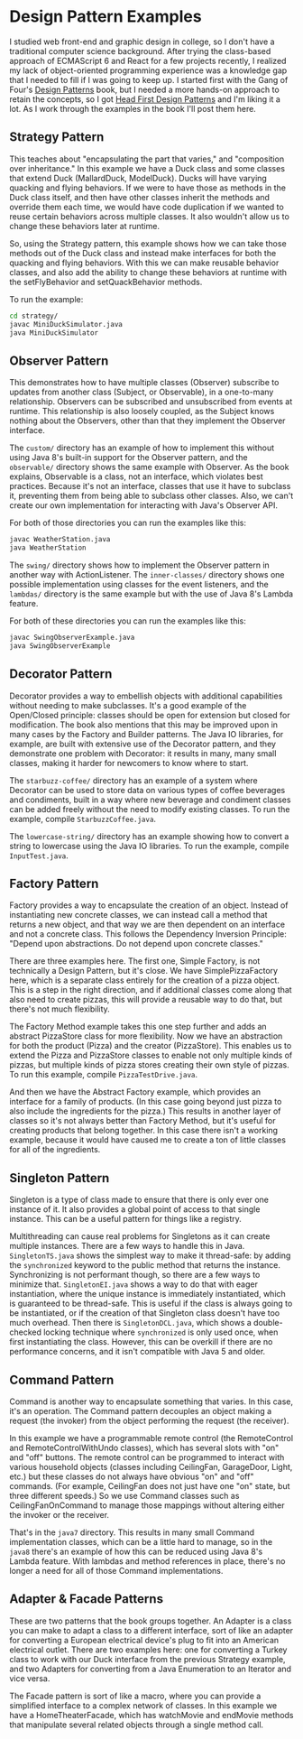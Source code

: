 # Design Pattern Examples

I studied web front-end and graphic design in college, so I don't have a
traditional computer science background. After trying the class-based approach
of ECMAScript 6 and React for a few projects recently, I realized my lack of
object-oriented programming experience was a knowledge gap that I needed to fill
if I was going to keep up. I started first with the Gang of Four's [Design Patterns](http://wiki.c2.com/?DesignPatternsBook) book, but I needed a more
hands-on approach to retain the concepts, so I got
[Head First Design Patterns](http://shop.oreilly.com/product/9780596007126.do)
and I'm liking it a lot. As I work through the examples in the book I'll post
them here.

## Strategy Pattern

This teaches about "encapsulating the part that varies," and "composition over
inheritance." In this example we have a Duck class and some classes that extend
Duck (MallardDuck, ModelDuck). Ducks will have varying quacking and flying
behaviors. If we were to have those as methods in the Duck class itself, and
then have other classes inherit the methods and override them each time, we
would have code duplication if we wanted to reuse certain behaviors across
multiple classes. It also wouldn't allow us to change these behaviors later at
runtime.

So, using the Strategy pattern, this example shows how we can take those methods
out of the Duck class and instead make interfaces for both the quacking and
flying behaviors. With this we can make reusable behavior classes, and also add
the ability to change these behaviors at runtime with the setFlyBehavior and
setQuackBehavior methods.

To run the example:

```bash
cd strategy/
javac MiniDuckSimulator.java
java MiniDuckSimulator
```

## Observer Pattern

This demonstrates how to have multiple classes (Observer) subscribe to updates
from another class (Subject, or Observable), in a one-to-many relationship.
Observers can be subscribed and unsubscribed from events at runtime. This
relationship is also loosely coupled, as the Subject knows nothing about the
Observers, other than that they implement the Observer interface.

The `custom/` directory has an example of how to implement this without using
Java 8's built-in support for the Observer pattern, and the `observable/`
directory shows the same example with Observer. As the book explains, Observable
is a class, not an interface, which violates best practices. Because it's not an
interface, classes that use it have to subclass it, preventing them from being
able to subclass other classes. Also, we can't create our own implementation for
interacting with Java's Observer API.

For both of those directories you can run the examples like this:

```bash
javac WeatherStation.java
java WeatherStation
```

The `swing/` directory shows how to implement the Observer pattern in another
way with ActionListener. The `inner-classes/` directory shows one possible
implementation using classes for the event listeners, and the `lambdas/`
directory is the same example but with the use of Java 8's Lambda feature.

For both of these directories you can run the examples like this:

```bash
javac SwingObserverExample.java
java SwingObserverExample
```

## Decorator Pattern

Decorator provides a way to embellish objects with additional capabilities
without needing to make subclasses. It's a good example of the Open/Closed
principle: classes should be open for extension but closed for modification. The
book also mentions that this may be improved upon in many cases by the Factory
and Builder patterns. The Java IO libraries, for example, are built with
extensive use of the Decorator pattern, and they demonstrate one problem with
Decorator: it results in many, many small classes, making it harder for
newcomers to know where to start.

The `starbuzz-coffee/` directory has an example of a system where Decorator can
be used to store data on various types of coffee beverages and condiments, built
in a way where new beverage and condiment classes can be added freely without
the need to modify existing classes. To run the example, compile
`StarbuzzCoffee.java`.

The `lowercase-string/` directory has an example showing how to convert a string
to lowercase using the Java IO libraries. To run the example, compile
`InputTest.java`.

## Factory Pattern

Factory provides a way to encapsulate the creation of an object. Instead of
instantiating new concrete classes, we can instead call a method that returns a
new object, and that way we are then dependent on an interface and not a
concrete class. This follows the Dependency Inversion Principle: "Depend upon
abstractions. Do not depend upon concrete classes."

There are three examples here. The first one, Simple Factory, is not technically
a Design Pattern, but it's close. We have SimplePizzaFactory here, which is a
separate class entirely for the creation of a pizza object. This is a step in
the right direction, and if additional classes come along that also need to
create pizzas, this will provide a reusable way to do that, but there's not much
flexibility.

The Factory Method example takes this one step further and adds an abstract
PizzaStore class for more flexibility. Now we have an abstraction for both the
product (Pizza) and the creator (PizzaStore). This enables us to extend the
Pizza and PizzaStore classes to enable not only multiple kinds of pizzas, but
multiple kinds of pizza stores creating their own style of pizzas. To run this
example, compile `PizzaTestDrive.java`.

And then we have the Abstract Factory example, which provides an interface for a
family of products. (In this case going beyond just pizza to also include the
ingredients for the pizza.) This results in another layer of classes so it's not
always better than Factory Method, but it's useful for creating products that
belong together. In this case there isn't a working example, because it would
have caused me to create a ton of little classes for all of the ingredients.

## Singleton Pattern

Singleton is a type of class made to ensure that there is only ever one instance
of it. It also provides a global point of access to that single instance. This
can be a useful pattern for things like a registry.

Multithreading can cause real problems for Singletons as it can create multiple
instances. There are a few ways to handle this in Java. `SingletonTS.java` shows
the simplest way to make it thread-safe: by adding the `synchronized` keyword to
the public method that returns the instance. Synchronizing is not performant
though, so there are a few ways to minimize that. `SingletonEI.java` shows a way
to do that with eager instantiation, where the unique instance is immediately
instantiated, which is guaranteed to be thread-safe. This is useful if the class
is always going to be instantiated, or if the creation of that Singleton class
doesn't have too much overhead. Then there is `SingletonDCL.java`, which shows a
double-checked locking technique where `synchronized` is only used once, when
first instantiating the class. However, this can be overkill if there are no
performance concerns, and it isn't compatible with Java 5 and older.

## Command Pattern

Command is another way to encapsulate something that varies. In this case, it's
an operation. The Command pattern decouples an object making a request (the
invoker) from the object performing the request (the receiver).

In this example we have a programmable remote control (the RemoteControl and
RemoteControlWithUndo classes), which has several slots with "on" and "off"
buttons. The remote control can be programmed to interact with various household
objects (classes including CeilingFan, GarageDoor, Light, etc.) but these
classes do not always have obvious "on" and "off" commands. (For example,
CeilingFan does not just have one "on" state, but three different speeds.) So we
use Command classes such as CeilingFanOnCommand to manage those mappings without
altering either the invoker or the receiver.

That's in the `java7` directory. This results in many small Command
implementation classes, which can be a little hard to manage, so in the `java8`
there's an example of how this can be reduced using Java 8's Lambda feature.
With lambdas and method references in place, there's no longer a need for all of
those Command implementations.

## Adapter & Facade Patterns

These are two patterns that the book groups together. An Adapter is a class you
can make to adapt a class to a different interface, sort of like an adapter for
converting a European electrical device's plug to fit into an American
electrical outlet. There are two examples here: one for converting a Turkey
class to work with our Duck interface from the previous Strategy example, and
two Adapters for converting from a Java Enumeration to an Iterator and vice
versa.

The Facade pattern is sort of like a macro, where you can provide a simplified
interface to a complex network of classes. In this example we have a
HomeTheaterFacade, which has watchMovie and endMovie methods that manipulate
several related objects through a single method call.
